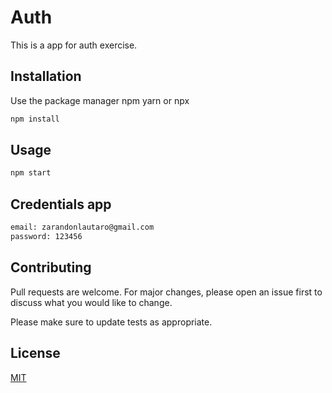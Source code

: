 # Auth

This is a app for auth exercise.

## Installation

Use the package manager npm yarn or npx

```bash
npm install
```

## Usage

```bash
npm start
```
## Credentials app
```bash
email: zarandonlautaro@gmail.com
password: 123456
```

## Contributing
Pull requests are welcome. For major changes, please open an issue first to discuss what you would like to change.

Please make sure to update tests as appropriate.

## License
[MIT](https://choosealicense.com/licenses/mit/)
